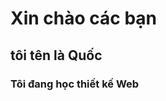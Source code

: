 <doctype html>
  <html>
  <head>
	  <title>Xem ví dụ</title>
	  <meta charset="utf-8">
</head>
<body>
	<h1> Xin chào các bạn</h1>
	<h2> tôi tên là Quốc </h2>
	<h3> Tôi đang học thiết kế Web</h3>
</body>
</html>
